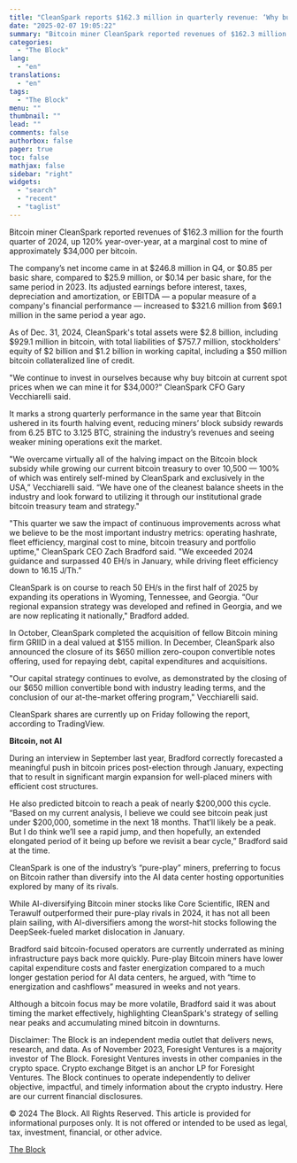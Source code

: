 ```yaml
---
title: "CleanSpark reports $162.3 million in quarterly revenue: ‘Why buy bitcoin at current prices when we can mine it for $34,000?’"
date: "2025-02-07 19:05:22"
summary: "Bitcoin miner CleanSpark reported revenues of $162.3 million for the fourth quarter of 2024, up 120% year-over-year, at a marginal cost to mine of approximately $34,000 per bitcoin.The company’s net income came in at $246.8 million in Q4, or $0.85 per basic share, compared to $25.9 million, or $0.14 per..."
categories:
  - "The Block"
lang:
  - "en"
translations:
  - "en"
tags:
  - "The Block"
menu: ""
thumbnail: ""
lead: ""
comments: false
authorbox: false
pager: true
toc: false
mathjax: false
sidebar: "right"
widgets:
  - "search"
  - "recent"
  - "taglist"
---
```


Bitcoin miner CleanSpark reported revenues of $162.3 million for the fourth quarter of 2024, up 120% year-over-year, at a marginal cost to mine of approximately $34,000 per bitcoin.

The company’s net income came in at $246.8 million in Q4, or $0.85 per basic share, compared to $25.9 million, or $0.14 per basic share, for the same period in 2023. Its adjusted earnings before interest, taxes, depreciation and amortization, or EBITDA — a popular measure of a company's financial performance — increased to $321.6 million from $69.1 million in the same period a year ago.

As of Dec. 31, 2024, CleanSpark's total assets were $2.8 billion, including $929.1 million in bitcoin, with total liabilities of $757.7 million, stockholders' equity of $2 billion and $1.2 billion in working capital, including a $50 million bitcoin collateralized line of credit.

"We continue to invest in ourselves because why buy bitcoin at current spot prices when we can mine it for $34,000?" CleanSpark CFO Gary Vecchiarelli said.

It marks a strong quarterly performance in the same year that Bitcoin ushered in its fourth halving event, reducing miners’ block subsidy rewards from 6.25 BTC to 3.125 BTC, straining the industry’s revenues and seeing weaker mining operations exit the market.

"We overcame virtually all of the halving impact on the Bitcoin block subsidy while growing our current bitcoin treasury to over 10,500 — 100% of which was entirely self-mined by CleanSpark and exclusively in the USA,” Vecchiarelli said. “We have one of the cleanest balance sheets in the industry and look forward to utilizing it through our institutional grade bitcoin treasury team and strategy."

"This quarter we saw the impact of continuous improvements across what we believe to be the most important industry metrics: operating hashrate, fleet efficiency, marginal cost to mine, bitcoin treasury and portfolio uptime," CleanSpark CEO Zach Bradford said. "We exceeded 2024 guidance and surpassed 40 EH/s in January, while driving fleet efficiency down to 16.15 J/Th.”

CleanSpark is on course to reach 50 EH/s in the first half of 2025 by expanding its operations in Wyoming, Tennessee, and Georgia. “Our regional expansion strategy was developed and refined in Georgia, and we are now replicating it nationally," Bradford added.

In October, CleanSpark completed the acquisition of fellow Bitcoin mining firm GRIID in a deal valued at $155 million. In December, CleanSpark also announced the closure of its $650 million zero-coupon convertible notes offering, used for repaying debt, capital expenditures and acquisitions.

"Our capital strategy continues to evolve, as demonstrated by the closing of our $650 million convertible bond with industry leading terms, and the conclusion of our at-the-market offering program," Vecchiarelli said.

CleanSpark shares are currently up on Friday following the report, according to TradingView.

**Bitcoin, not AI**

During an interview in September last year, Bradford correctly forecasted a meaningful push in bitcoin prices post-election through January, expecting that to result in significant margin expansion for well-placed miners with efficient cost structures.

He also predicted bitcoin to reach a peak of nearly $200,000 this cycle. “Based on my current analysis, I believe we could see bitcoin peak just under $200,000, sometime in the next 18 months. That’ll likely be a peak. But I do think we’ll see a rapid jump, and then hopefully, an extended elongated period of it being up before we revisit a bear cycle,” Bradford said at the time.

CleanSpark is one of the industry’s “pure-play” miners, preferring to focus on Bitcoin rather than diversify into the AI data center hosting opportunities explored by many of its rivals.

While AI-diversifying Bitcoin miner stocks like Core Scientific, IREN and Terawulf outperformed their pure-play rivals in 2024, it has not all been plain sailing, with AI-diversifiers among the worst-hit stocks following the DeepSeek-fueled market dislocation in January.

Bradford said bitcoin-focused operators are currently underrated as mining infrastructure pays back more quickly. Pure-play Bitcoin miners have lower capital expenditure costs and faster energization compared to a much longer gestation period for AI data centers, he argued, with “time to energization and cashflows” measured in weeks and not years.

Although a bitcoin focus may be more volatile, Bradford said it was about timing the market effectively, highlighting CleanSpark's strategy of selling near peaks and accumulating mined bitcoin in downturns.

Disclaimer: The Block is an independent media outlet that delivers news, research, and data. As of November 2023, Foresight Ventures is a majority investor of The Block. Foresight Ventures invests in other companies in the crypto space. Crypto exchange Bitget is an anchor LP for Foresight Ventures. The Block continues to operate independently to deliver objective, impactful, and timely information about the crypto industry. Here are our current financial disclosures.

© 2024 The Block. All Rights Reserved. This article is provided for informational purposes only. It is not offered or intended to be used as legal, tax, investment, financial, or other advice.

[The Block](https://www.tradingview.com/news/the_block:36316db86094b:0-cleanspark-reports-162-3-million-in-quarterly-revenue-why-buy-bitcoin-at-current-prices-when-we-can-mine-it-for-34-000/)
